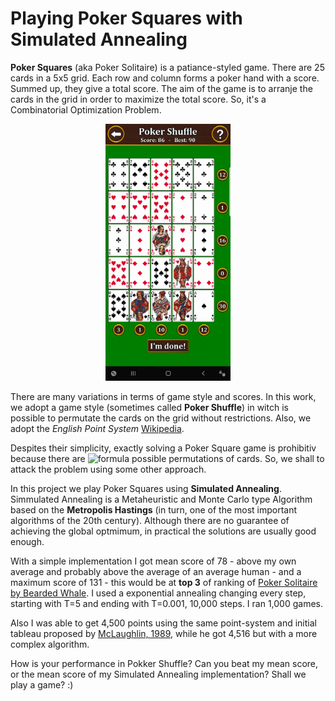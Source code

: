 # Playing Poker Squares with Simulated Annealing

**Poker Squares** (aka Poker Solitaire) is a patiance-styled game. There are 25 cards in a 5x5 grid. Each row and column forms a poker hand with a score. Summed up, they give a total score. The aim of the game is to arranje the cards in the grid in order to maximize the total score. So, it's a Combinatorial Optimization Problem.

<p align="center">
	<img src="jogos/jogo1.jpg" alt="Poker Squares" width="200"/>
</p>

There are many variations in terms of game style and scores. In this work, we adopt a game style (sometimes called **Poker Shuffle**) in witch is possible to permutate the cards on the grid without restrictions. Also, we adopt the *English Point System* [Wikipedia](https://en.wikipedia.org/wiki/Poker_squares). 

Despites their simplicity, exactly solving a Poker Square game is prohibitiv because there are ![formula](https://render.githubusercontent.com/render/math?math=\color{red}\frac{25!}{(5!)^2}\approxeq10^{21}) possible permutations of cards. So, we shall to attack the problem using some other approach.

In this project we play Poker Squares using **Simulated Annealing**. Simmulated Annealing is a Metaheuristic and Monte Carlo type Algorithm based on the **Metropolis Hastings** (in turn, one of the most important algorithms of the 20th century). Although there are no guarantee of achieving the global optmimum, in practical the solutions are usually good enough.

With a simple implementation I got mean score of 78 - above my own average and probably above the average of an average human - and a maximum score of 131 - this would be at **top 3** of ranking of [Poker Solitaire by Bearded Whale](https://play.google.com/store/apps/details?id=com.beardedwhale.pokersolitaire&hl=en_US&gl=US). I used a exponential annealing changing every step, starting with T=5 and ending with T=0.001, 10,000 steps. I ran 1,000 games.

Also I was able to get 4,500 points using the same point-system and initial tableau proposed by [McLaughlin, 1989](http://dns.uls.cl/~ej/daa_08/Algoritmos/books/book10/8909b/8909b.htm), while he got 4,516 but with a more complex algorithm.

How is your performance in Pokker Shuffle? Can you beat my mean score, or the mean score of my Simulated Annealing implementation? Shall we play a game? :)